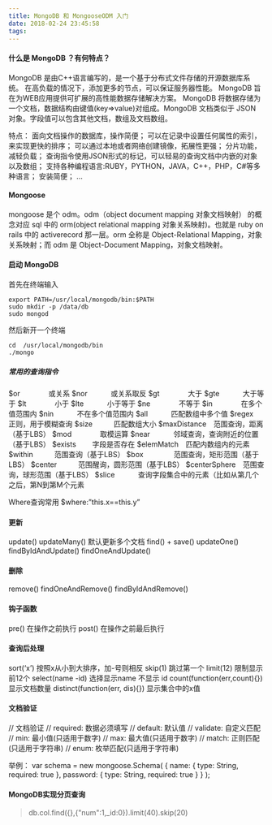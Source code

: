 ```yaml
---
title: MongoDB 和 MongooseODM 入门
date: 2018-02-24 23:45:58
tags:
---
```


#### 什么是 MongoDB ？有何特点？
MongoDB 是由C++语言编写的，是一个基于分布式文件存储的开源数据库系统。
在高负载的情况下，添加更多的节点，可以保证服务器性能。
MongoDB 旨在为WEB应用提供可扩展的高性能数据存储解决方案。
MongoDB 将数据存储为一个文档，数据结构由键值(key=>value)对组成。MongoDB 文档类似于 JSON 对象。字段值可以包含其他文档，数组及文档数组。

特点：
面向文档操作的数据库，操作简便；
可以在记录中设置任何属性的索引，来实现更快的排序；
可以通过本地或者网络创建镜像，拓展性更强；
分片功能，减轻负载；
查询指令使用JSON形式的标记，可以轻易的查询文档中内嵌的对象以及数组；
支持各种编程语言:RUBY，PYTHON，JAVA，C++，PHP，C#等多种语言；
安装简便；
...

#### Mongoose 
mongoose 是个 odm。odm（object document mapping 对象文档映射） 的概念对应 sql 中的 orm(object relational mapping 对象关系映射)。也就是 ruby on rails 中的 activerecord 那一层。orm 全称是 Object-Relational Mapping，对象关系映射；而 odm 是 Object-Document Mapping，对象文档映射。


#### 启动 MongoDB

首先在终端输入
```
export PATH=/usr/local/mongodb/bin:$PATH
sudo mkdir -p /data/db
sudo mongod
```

然后新开一个终端
```
cd  /usr/local/mongodb/bin
./mongo
```

##### 常用的查询指令

$or　　　　或关系
$nor　　　 或关系取反
$gt　　　　大于
$gte　　　 大于等于
$lt　　　　小于
$lte　　　 小于等于
$ne　　　　不等于
$in　　　　在多个值范围内
$nin　　　 不在多个值范围内
$all　　　 匹配数组中多个值
$regex　　 正则，用于模糊查询
$size　　　匹配数组大小
$maxDistance　范围查询，距离（基于LBS）
$mod　　　　取模运算
$near　　　 邻域查询，查询附近的位置（基于LBS）
$exists　　 字段是否存在
$elemMatch　匹配内数组内的元素
$within　　　范围查询（基于LBS）
$box　　　　 范围查询，矩形范围（基于LBS）
$center　　　范围醒询，圆形范围（基于LBS）
$centerSphere　范围查询，球形范围（基于LBS）
$slice　　　  查询字段集合中的元素（比如从第几个之后，第N到第M个元素

Where查询常用
$where:”this.x==this.y”

#### 更新

update()
updateMany()	默认更新多个文档
find() + save()
updateOne()
findByIdAndUpdate()
findOneAndUpdate()

#### 删除

remove()
findOneAndRemove()
findByIdAndRemove()

#### 钩子函数

pre()		在操作之前执行
post()	在操作之前最后执行

#### 查询后处理

sort(‘x’)		按照x从小到大排序，加-号则相反
skip(1)		跳过第一个
limit(12)		限制显示前12个
select(name -id)	选择显示name 不显示 id
count(function(err,count){})	显示文档数量
distinct(function(err, dis){})	显示集合中的x值

#### 文档验证

// 文档验证
// required: 数据必须填写
// default: 默认值
// validate: 自定义匹配
// min: 最小值(只适用于数字)
// max: 最大值(只适用于数字)
// match: 正则匹配(只适用于字符串)
// enum:  枚举匹配(只适用于字符串)

举例：
var schema = new mongoose.Schema(
	{ 	name: { type: String, required: true }, 
		password: { type: String, required: true } 
	}
);


####  MongoDB实现分页查询

> db.col.find({},{"num":1,_id:0}).limit(40).skip(20)
